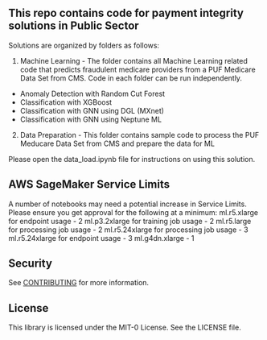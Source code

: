 ## This repo contains code for payment integrity solutions in Public Sector

Solutions are organized by folders as follows:

1. Machine Learning - The folder contains all Machine Learning related code that predicts fraudulent medicare providers from a PUF Medicare Data Set from CMS. Code in each folder can be run independently.

- Anomaly Detection with Random Cut Forest
- Classification with XGBoost
- Classification with GNN using DGL (MXnet)
- Classification with GNN using Neptune ML

2. Data Preparation - This folder contains sample code to process the PUF Meducare Data Set from CMS and prepare the data for ML

Please open the data_load.ipynb file for instructions on using this solution. 


## AWS SageMaker Service Limits 
A number of notebooks may need a potential increase in Service Limits. Please ensure you get approval for the following at a minimum:
ml.r5.xlarge for endpoint usage - 2 
ml.p3.2xlarge for training job usage - 2 
ml.r5.large for processing job usage - 2
ml.r5.24xlarge for processing job usage - 3
ml.r5.24xlarge for endpoint usage - 3 
ml.g4dn.xlarge - 1

## Security

See [CONTRIBUTING](CONTRIBUTING.md#security-issue-notifications) for more information.

## License

This library is licensed under the MIT-0 License. See the LICENSE file.

